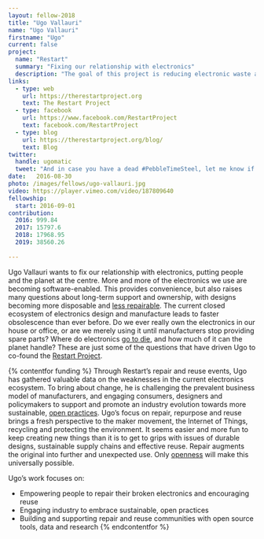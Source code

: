 ```yaml
---
layout: fellow-2018
title: "Ugo Vallauri"
name: "Ugo Vallauri"
firstname: "Ugo"
current: false
project:
  name: "Restart"
  summary: "Fixing our relationship with electronics"
  description: "The goal of this project is reducing electronic waste and promoting repair, reuse and sustainability."
links:
  - type: web
    url: https://therestartproject.org
    text: The Restart Project
  - type: facebook
    url: https://www.facebook.com/RestartProject
    text: facebook.com/RestartProject
  - type: blog
    url: https://therestartproject.org/blog/
    text: Blog
twitter:
  handle: ugomatic
  tweet: "And in case you have a dead #PebbleTimeSteel, let me know if you'd like to send me its battery to try bring mine back from the dead :-)"
date:   2016-08-30
photo: /images/fellows/ugo-vallauri.jpg
video: https://player.vimeo.com/video/187809640
fellowship:
  start: 2016-09-01
contribution:
  2016: 999.84
  2017: 15797.6
  2018: 17968.95
  2019: 38560.26 
 
---
```

Ugo Vallauri wants to fix our relationship with electronics, putting people and the planet at the centre. More and more of the electronics we use are becoming software-enabled. This provides convenience, but also raises many questions about long-term support and ownership, with designs becoming more disposable and [less repairable](http://www.smithsonianmag.com/innovation/fight-right-repair-180959764/?no-ist). The current closed ecosystem of electronics design and manufacture leads to faster obsolescence than ever before. Do we ever really own the electronics in our house or office, or are we merely using it until manufacturers stop providing spare parts? Where do electronics [go to die](http://www.bbc.co.uk/news/business-35244018), and how much of it can the planet handle? These are just some of the questions that have driven Ugo to co-found the [Restart Project](https://therestartproject.org/). 

{% contentfor funding %}
Through Restart’s repair and reuse events, Ugo has gathered valuable data on the weaknesses in the current electronics ecosystem. To bring about change, he is challenging the prevalent business model of manufacturers, and engaging consumers, designers and policymakers to support and promote an industry evolution towards more sustainable, [open practices](https://shuttleworthfoundation.org/thinking/2014/05/15/thinking-how-of-open/). Ugo’s focus on repair, repurpose and reuse brings a fresh perspective to the maker movement, the Internet of Things, recycling and protecting the environment. It seems easier and more fun to keep creating new things than it is to get to grips with issues of durable designs, sustainable supply chains and effective reuse. Repair augments the original into further and unexpected use. Only [openness](https://shuttleworthfoundation.org/thinking/2014/01/15/thinking-openness/) will make this universally possible.

Ugo’s work focuses on: 

- Empowering people to repair their broken electronics and encouraging reuse 
- Engaging industry to embrace sustainable, open practices
- Building and supporting repair and reuse communities with open source tools, data and research
{% endcontentfor %}